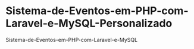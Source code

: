 # Sistema-de-Eventos-em-PHP-com-Laravel-e-MySQL-Personalizado
Sistema-de-Eventos-em-PHP-com-Laravel-e-MySQL
